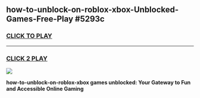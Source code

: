 
## how-to-unblock-on-roblox-xbox-Unblocked-Games-Free-Play #5293c
<h3>
<a href="https://us.freeplayer.one?title=how-to-unblock-on-roblox-xbox&ref=9M">CLICK TO PLAY</a></h3>
<hr>

<h3>
<a href="https://us.freeplayer.one?title=how-to-unblock-on-roblox-xbox&ref=9M">CLICK 2 PLAY</a>
  
</h3>

<a href="https://us.freeplayer.one?title=how-to-unblock-on-roblox-xbox&ref=9M"><img src="https://clearcache.store/games.png"></a>


**how-to-unblock-on-roblox-xbox games unblocked: Your Gateway to Fun and Accessible Online Gaming**
